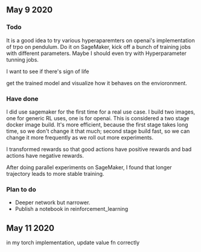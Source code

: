 ## May 9 2020

### Todo
It is a good idea to try various hyperaparemters on openai's implementation of trpo on pendulum. Do it on SageMaker, kick off a bunch of training jobs with different parameters. 
Maybe I should even try with Hyperparameter tunning jobs. 

I want to see if there's sign of life

get the trained model and visualize how it behaves on the envioronment. 


### Have done
I did use sagemaker for the first time for a real use case. I build two images, one for generic RL uses, one is for openai. This is considered a two stage docker image build. It's more efficient, because the first stage takes long time, so we don't change it that much; second stage build fast, so we can change it more frequently as we roll out more experiments. 

I transformed rewards so that good actions have positive rewards and bad actions have negative rewards. 

After doing parallel experiments on SageMaker, I found that longer trajectory leads to more stable training. 

### Plan to do

* Deeper network but narrower. 
* Publish a notebook in reinforcement_learning


## May 11 2020
in my torch implementation, update value fn correctly
